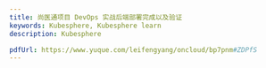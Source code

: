 ```yaml
---
title: 尚医通项目 DevOps 实战后端部署完成以及验证
keywords: Kubesphere, Kubesphere learn
description: Kubesphere

pdfUrl: https://www.yuque.com/leifengyang/oncloud/bp7pnm#ZDPfS
---
```

